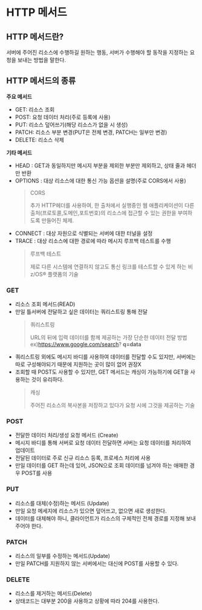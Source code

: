 # HTTP 메서드
## HTTP 메서드란?
  서버에 주어진 리소스에 수행하길 원하는 행동, 서버가 수행해야 할 동작을 지정하는 요청을 보내는 방법을 말한다.

## HTTP 메서드의 종류 
**주요 메서드**

- GET: 리소스 조회
- POST: 요청 데이터 처리(주로 등록에 사용)
- PUT: 리소스 덮어쓰기(해당 리소스가 없을 시 생성)
- PATCH: 리소스 부분 변경(PUT은 전체 변경, PATCH는 일부만 변경)
- DELETE: 리소스 삭제

**기타 메서드**
- HEAD : GET과 동일하지만 메시지 부분을 제외한 부분만 제외하고, 상태 줄과 헤더만 반환
- OPTIONS : 대상 리소스에 대한 통신 가능 옵션을 설명(주로 CORS에서 사용)
    >CORS
    >
    >추가 HTTP헤더를 사용하여, 한 출처에서 실행중인 웹 애플리케이션이 다른 출처(프로토콜,도메인,포트번호)의 리소스에 접근할 수 있는 권한을 부여하도록 만들어진 체제.
- CONNECT : 대상 자원으로 식별되는 서버에 대한 터널을 설정
- TRACE : 대상 리소스에 대한 경로에 따라 메시지 루프백 테스트를 수행
    >루프백 테스트
    > 
    >제로 다른 시스템에 연결하지 않고도 통신 링크를 테스트할 수 있게 하는 비 z/OS® 플랫폼의 기술

### GET
- 리소스 조회 메서드(READ)   
- 만일 틀서버에 전달하고 싶은 데이터는 쿼리스트링 통해 전달
    >쿼리스트링
    >
    >URL의 뒤에 입력 데이터를 함께 제공하는 가장 단순한 데이터 전달 방법   
    >ex)https://www.google.com/search? **q=data**
- 쿼리스트링 외에도 메시지 바디를 사용하여 데이터를 전달할 수도 있지만, 서버에는 따로 구성해야되기 때문에 지원하는 곳이 많이 없어 권장X
- 조회할 때 POST도 사용할 수 있지만, GET 메서드는 캐싱이 가능하기에 GET을 사용하는 것이 유리하다.
    >캐싱
    >
    >주어진 리소스의 복사본을 저장하고 있다가 요청 시에 그것을 제공하는 기술
### POST
- 전달한 데이터 처리/생성 요청 메서드 (Create)
- 메시지 바디를 통해 서버로 요청 데이터 전달하면 서버는 요청 데이터를 처리하여 업데이트
- 전달된 데이터로 주로 신규 리소스 등록, 프로세스 처리에 사용
- 만일 데이터를 GET 하는데 있어, JSON으로 조회 데이터를 넘겨야 하는 애매한 경우 POST를 사용

### PUT
- 리소스를 대체(수정)하는 메서드 (Update)
- 만일 요청 메세지에 리소스가 있으면 덮어쓰고, 없으면 새로 생성한다.
- 데이터를 대체해야 하니, 클라이언트가 리소스의 구체적인 전체 경로를 지정해 보내주어야 한다.

### PATCH
- 리소스의 일부를 수정하는 메서드(Update)
- 만일 PATCH를 지원하지 않는 서버에서는 대신에 POST를 사용할 수 있다.

### DELETE
- 리소스를 제거하는 메서드(Delete)
- 상태코드는 대부분 200을 사용하고 상황에 따라 204를 사용한다.